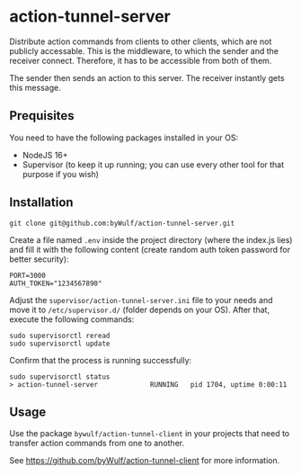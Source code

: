 # action-tunnel-server
Distribute action commands from clients to other clients, which are not publicly accessable. This is the middleware, to which the sender and the receiver connect. Therefore, it has to be accessible from both of them.

The sender then sends an action to this server. The receiver instantly gets this message.

## Prequisites
You need to have the following packages installed in your OS:
* NodeJS 16+
* Supervisor (to keep it up running; you can use every other tool for that purpose if you wish)

## Installation
```shell
git clone git@github.com:byWulf/action-tunnel-server.git
```

Create a file named `.env` inside the project directory (where the index.js lies) and fill it with the following content (create random auth token password for better security):
```shell
PORT=3000
AUTH_TOKEN="1234567890"
```

Adjust the `supervisor/action-tunnel-server.ini` file to your needs and move it to `/etc/supervisor.d/` (folder depends on your OS). After that, execute the following commands:
```shell
sudo supervisorctl reread
sudo supervisorctl update
```

Confirm that the process is running successfully:
```shell
sudo supervisorctl status
> action-tunnel-server             RUNNING   pid 1704, uptime 0:00:11
```

## Usage
Use the package `bywulf/action-tunnel-client` in your projects that need to transfer action commands from one to another.

See https://github.com/byWulf/action-tunnel-client for more information.
